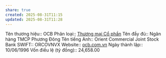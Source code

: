 ```yaml
---
share: true
created: 2025-08-31T11:15
updated: 2025-08-31T11:28
---
```

Tên thương hiệu:: OCB
Phân loại:: [Thương mại Cổ phần](Th%C6%B0%C6%A1ng%20m%E1%BA%A1i%20C%E1%BB%95%20ph%E1%BA%A7n.md)
Tên đầy đủ:: Ngân hàng TMCP Phương Đông
Tên tiếng Anh:: Orient Commercial Joint Stock Bank
SWIFT:: ORCOVNVX
Website:: [ocb.com.vn](ocb.com.vn)
Ngày thành lập:: 10/06/1996
Vốn điều lệ (tỷ đồng):: 24,658.00
